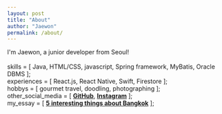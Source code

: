 ```yaml
---
layout: post
title: "About"
author: "Jaewon"
permalink: /about/
---
```


I'm Jaewon, a junior developer from Seoul!<br/><br/>
skills = [ Java, HTML/CSS, javascript, Spring framework, MyBatis, Oracle DBMS ];<br/>
experiences = [ React.js, React Native, Swift, Firestore ];<br/>
hobbys = [ gourmet travel, doodling, photographing ];<br/>
other_social_media = [ **[GitHub]**, **[Instagram]** ];<br/>
my_essay = [ **[5 interesting things about Bangkok]** ];<br/>



[GitHub]: https://github.com/woniyoon
[Instagram]:   https://www.instagram.com/yoonj1i/
[5 interesting things about Bangkok]: https://brunch.co.kr/@airbnb/63

